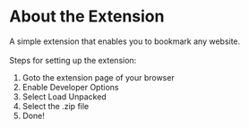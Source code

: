 # About the Extension
A simple extension that enables you to bookmark any website.\
\
Steps for setting up the extension:
1. Goto the extension page of your browser
2. Enable Developer Options
3. Select Load Unpacked
4. Select the .zip file
5. Done!
